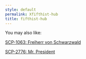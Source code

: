 ```yaml
---
style: default
permalink: Xfifthist-hub
title: fifthist-hub
---
```

You may also like:

[SCP-1063: Freiherr von Schwarzwald](http://scp-wiki.net/scp-1063)

[SCP-2776: Mr. President](http://scp-wiki.net/scp-2776)
